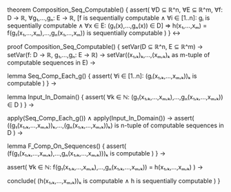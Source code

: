 theorem Composition_Seq_Computable() {
  assert(
    ∀D ⊆ ℝ^n, ∀E ⊆ ℝ^m, 
    ∀f: D → ℝ, ∀g₁,...,gₙ: E → ℝ,
    [f is sequentially computable ∧
     ∀i ∈ [1..n]: gᵢ is sequentially computable ∧
     ∀x ∈ E: (g₁(x),...,gₙ(x)) ∈ D] ⇒
    h(x₁,...,xₘ) = f(g₁(x₁,...,xₘ),...,gₙ(x₁,...,xₘ)) is sequentially computable
  )
} ↔

proof Composition_Seq_Computable() {
  setVar(D ⊆ ℝ^n, E ⊆ ℝ^m) →
  setVar(f: D → ℝ, g₁,...,gₙ: E → ℝ) →
  setVar((x₁,ₖ)ₖ,...,(xₘ,ₖ)ₖ as m-tuple of computable sequences in E) →
  
  lemma Seq_Comp_Each_g() {
    assert(
      ∀i ∈ [1..n]: (gᵢ(x₁,ₖ,...,xₘ,ₖ))ₖ is computable
    )
  } →
  
  lemma Input_In_Domain() {
    assert(
      ∀k ∈ ℕ: (g₁(x₁,ₖ,...,xₘ,ₖ),...,gₙ(x₁,ₖ,...,xₘ,ₖ)) ∈ D
    )
  } →
  
  apply(Seq_Comp_Each_g()) ∧ apply(Input_In_Domain()) →
  assert(
    ((g₁(x₁,ₖ,...,xₘ,ₖ))ₖ,...,(gₙ(x₁,ₖ,...,xₘ,ₖ))ₖ) is n-tuple of computable sequences in D
  ) →
  
  lemma F_Comp_On_Sequences() {
    assert(
      (f(g₁(x₁,ₖ,...,xₘ,ₖ),...,gₙ(x₁,ₖ,...,xₘ,ₖ)))ₖ is computable
    )
  } →
  
  assert(
    ∀k ∈ ℕ: f(g₁(x₁,ₖ,...,xₘ,ₖ),...,gₙ(x₁,ₖ,...,xₘ,ₖ)) = h(x₁,ₖ,...,xₘ,ₖ)
  ) →
  
  conclude(
    (h(x₁,ₖ,...,xₘ,ₖ))ₖ is computable ∧
    h is sequentially computable
  )
}